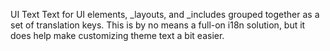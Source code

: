 UI Text
Text for UI elements, _layouts, and _includes grouped together as a set of translation keys. This is by no means a full-on i18n solution, but it does help make customizing theme text a bit easier.